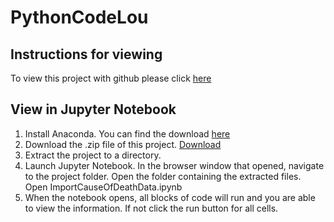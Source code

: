 # PythonCodeLou

## Instructions for viewing
To view this project with github please click [here](https://github.com/m4rsibar/PythonCodeLou/blob/master/ImportCauseOfDeathData.ipynb)

## View in Jupyter Notebook
1. Install Anaconda. You can find the download [here](https://www.anaconda.com/distribution/)
2. Download the .zip file of this project. [Download](https://github.com/m4rsibar/PythonCodeLou/archive/master.zip)
3. Extract the project to a directory.
4. Launch Jupyter Notebook. In the browser window that opened, navigate to the project folder. Open the folder containing the extracted files. Open ImportCauseOfDeathData.ipynb
5. When the notebook opens, all blocks of code will run and you are able to view the information. If not click the run button for all cells.

